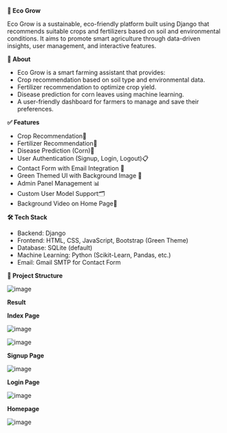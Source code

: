 **🌱 Eco Grow**
       
Eco Grow is a sustainable, eco-friendly platform built using Django that recommends suitable crops and fertilizers based on soil and environmental conditions. It aims to promote smart agriculture through data-driven insights, user management, and interactive features.

**🌟 About**

- Eco Grow is a smart farming assistant that provides:
- Crop recommendation based on soil type and environmental data.
- Fertilizer recommendation to optimize crop yield.
- Disease prediction for corn leaves using machine learning.
- A user-friendly dashboard for farmers to manage and save their preferences.

**✅ Features**

- Crop Recommendation🌱
- Fertilizer Recommendation🧪
- Disease Prediction (Corn)🌾
- User Authentication (Signup, Login, Logout)📋 
- Contact Form with Email Integration 📩 
- Green Themed UI with Background Image 🎨
- Admin Panel Management 📊 
- Custom User Model Support🗂️ 
- Background Video on Home Page🎥

**🛠️ Tech Stack**
- Backend: Django
- Frontend: HTML, CSS, JavaScript, Bootstrap (Green Theme)
- Database: SQLite (default)
- Machine Learning: Python (Scikit-Learn, Pandas, etc.)
- Email: Gmail SMTP for Contact Form

**📂 Project Structure**

![image](https://github.com/user-attachments/assets/a735d92e-45aa-4671-8936-cc0ff5ccd61c)

**Result**

**Index Page**

![image](https://github.com/user-attachments/assets/33f5d7bb-a9b8-4d4b-b1e0-72bb0918811d)

![image](https://github.com/user-attachments/assets/06fd342f-3240-4ca1-9763-be714d37ba71)

**Signup Page**

![image](https://github.com/user-attachments/assets/69ae2fd0-528c-41c4-b06b-e27ec370a248)

**Login Page**

![image](https://github.com/user-attachments/assets/93d5cc30-fafb-4a24-99f4-ee23e76d72ef)

**Homepage**

![image](https://github.com/user-attachments/assets/afa25332-8d0b-4948-97d1-419f20e70e71)








